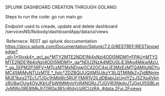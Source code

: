 SPLUNK DASHBOARD CREATION THROUGH GOLANG:

Steps to run the code:
go run main.go

Endpoint used to creade, update and delete dashboard
/servicesNS/Nobody/dashboardApp/data/ui/views​

​
Refernece:​
REST api splunk doccumentation
https://docs.splunk.com/Documentation/Splunk/7.2.0/RESTREF/RESTknowledge?_gl=1*5lyxk4*_gcl_au*MTY2MTE2NDE1Ni4xNzI4ODI5MDM1*FPAU*MTY2MTE2NDE1Ni4xNzI4ODI5MDM1*_ga*NDU2NzA4MDU0LjE3Mjg4MjkwMzU.*_ga_5EPM2P39FV*MTczMTMxNDgwOC42OC4xLjE3MzEzMTQ4MjIuNDYuMC45MjMyNTUzMTE.*_fplc*ZDZBQlJUQXM5UjkzY3lLQTMlMkZyZjdBNnlmMUE1bzg2TEc1JTJGc1hMbWc5RUFYMjR1V2lLdDBabjJzUmlYZzJSZXp4VkhzRU8wOUg4OVJKb1JFbWtMMnloYnR4NGRzJTJGVjR3NkdyJTJGeUl5SlBLejJyMWo3RE8lMkJhT0R0a3B1cjRIdyUzRCUzRA..#data.2Fui.2Fviews